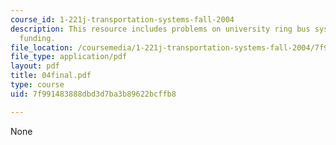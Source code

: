 ```yaml
---
course_id: 1-221j-transportation-systems-fall-2004
description: This resource includes problems on university ring bus system, and transportation
  funding.
file_location: /coursemedia/1-221j-transportation-systems-fall-2004/7f991483888dbd3d7ba3b89622bcffb8_04final.pdf
file_type: application/pdf
layout: pdf
title: 04final.pdf
type: course
uid: 7f991483888dbd3d7ba3b89622bcffb8

---
```

None